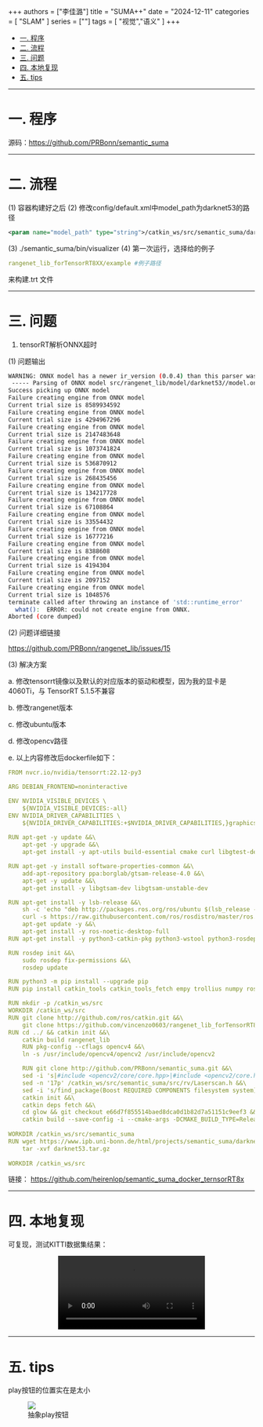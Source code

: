 +++
authors = ["李佳潞"]
title = "SUMA++"
date = "2024-12-11"
categories = [
    "SLAM"
]
series = [""]
tags = [
   "视觉","语义"
]
+++

- [一. 程序](#一-程序)
- [二. 流程](#二-流程)
- [三. 问题](#三-问题)
- [四. 本地复现](#四-本地复现)
- [五. tips](#五-tips)

---

# 一. 程序

源码：<https://github.com/PRBonn/semantic_suma>


---

# 二. 流程

(1) 容器构建好之后
(2) 修改config/default.xml中model_path为darknet53的路径
```xml
<param name="model_path" type="string">/catkin_ws/src/semantic_suma/darknet53</param>
```
(3) ./semantic_suma/bin/visualizer
(4) 第一次运行，选择给的例子
```yaml
rangenet_lib_forTensorRT8XX/example #例子路径
```
来构建.trt 文件


---

# 三. 问题

1. tensorRT解析ONNX超时

(1) 问题输出

```bash
WARNING: ONNX model has a newer ir_version (0.0.4) than this parser was built against (0.0.3).
 ----- Parsing of ONNX model src/rangenet_lib/model/darknet53//model.onnx is Done ---- 
Success picking up ONNX model
Failure creating engine from ONNX model
Current trial size is 8589934592
Failure creating engine from ONNX model
Current trial size is 4294967296
Failure creating engine from ONNX model
Current trial size is 2147483648
Failure creating engine from ONNX model
Current trial size is 1073741824
Failure creating engine from ONNX model
Current trial size is 536870912
Failure creating engine from ONNX model
Current trial size is 268435456
Failure creating engine from ONNX model
Current trial size is 134217728
Failure creating engine from ONNX model
Current trial size is 67108864
Failure creating engine from ONNX model
Current trial size is 33554432
Failure creating engine from ONNX model
Current trial size is 16777216
Failure creating engine from ONNX model
Current trial size is 8388608
Failure creating engine from ONNX model
Current trial size is 4194304
Failure creating engine from ONNX model
Current trial size is 2097152
Failure creating engine from ONNX model
Current trial size is 1048576
terminate called after throwing an instance of 'std::runtime_error'
  what():  ERROR: could not create engine from ONNX.
Aborted (core dumped)
```

(2) 问题详细链接

<https://github.com/PRBonn/rangenet_lib/issues/15>

(3) 解决方案

a. 修改tensorrt镜像以及默认的对应版本的驱动和模型，因为我的显卡是4060Ti，与 TensorRT 5.1.5不兼容

b. 修改rangenet版本

c. 修改ubuntu版本

d. 修改opencv路径

e. 以上内容修改后dockerfile如下：
```yaml
FROM nvcr.io/nvidia/tensorrt:22.12-py3

ARG DEBIAN_FRONTEND=noninteractive

ENV NVIDIA_VISIBLE_DEVICES \
    ${NVIDIA_VISIBLE_DEVICES:-all}
ENV NVIDIA_DRIVER_CAPABILITIES \
    ${NVIDIA_DRIVER_CAPABILITIES:+$NVIDIA_DRIVER_CAPABILITIES,}graphics
    
RUN apt-get -y update &&\
    apt-get -y upgrade &&\
    apt-get install -y apt-utils build-essential cmake curl libgtest-dev libeigen3-dev libboost-all-dev qtbase5-dev libglew-dev qt5-default git libyaml-cpp-dev libopencv-dev vim

RUN apt-get -y install software-properties-common &&\
    add-apt-repository ppa:borglab/gtsam-release-4.0 &&\
    apt-get -y update &&\
    apt-get install -y libgtsam-dev libgtsam-unstable-dev

RUN apt-get install -y lsb-release &&\
    sh -c 'echo "deb http://packages.ros.org/ros/ubuntu $(lsb_release -sc) main" > /etc/apt/sources.list.d/ros-latest.list' &&\
    curl -s https://raw.githubusercontent.com/ros/rosdistro/master/ros.asc | apt-key add - &&\
    apt-get update -y &&\
    apt-get install -y ros-noetic-desktop-full
RUN apt-get install -y python3-catkin-pkg python3-wstool python3-rosdep ninja-build stow python3-rosinstall python3-rosinstall-generator

RUN rosdep init &&\
    sudo rosdep fix-permissions &&\
    rosdep update

RUN python3 -m pip install --upgrade pip
RUN pip install catkin_tools catkin_tools_fetch empy trollius numpy rosinstall_generator

RUN mkdir -p /catkin_ws/src
WORKDIR /catkin_ws/src
RUN git clone http://github.com/ros/catkin.git &&\
    git clone https://github.com/vincenzo0603/rangenet_lib_forTensorRT8XX
RUN cd ../ && catkin init &&\
    catkin build rangenet_lib
    RUN pkg-config --cflags opencv4 &&\
    ln -s /usr/include/opencv4/opencv2 /usr/include/opencv2

    RUN git clone http://github.com/PRBonn/semantic_suma.git &&\
    sed -i 's|#include <opencv2/core/core.hpp>|#include <opencv2/core.hpp>|g' /catkin_ws/src/semantic_suma/src/rv/Laserscan.h &&\
    sed -n '17p' /catkin_ws/src/semantic_suma/src/rv/Laserscan.h &&\
    sed -i 's/find_package(Boost REQUIRED COMPONENTS filesystem system)/find_package(Boost 1.65.1 REQUIRED COMPONENTS filesystem system serialization thread date_time regex timer chrono)/g' /catkin_ws/src/semantic_suma/CMakeLists.txt &&\
    catkin init &&\
    catkin deps fetch &&\
    cd glow && git checkout e66d7f855514baed8dca0d1b82d7a51151c9eef3 && cd ../ &&\
    catkin build --save-config -i --cmake-args -DCMAKE_BUILD_TYPE=Release -DOPENGL_VERSION=430 -DENABLE_NVIDIA_EXT=YES
    
WORKDIR /catkin_ws/src/semantic_suma
RUN wget https://www.ipb.uni-bonn.de/html/projects/semantic_suma/darknet53.tar.gz &&\
    tar -xvf darknet53.tar.gz
    
WORKDIR /catkin_ws/src

```

链接： <https://github.com/heirenlop/semantic_suma_docker_ternsorRT8x>


---

# 四. 本地复现

可复现，测试KITTI数据集结果：

<div class="container" style="display: flex; justify-content: center;">
  <video controls style="max-width:100%; height:auto;">
    <source src="https://pub-5b6dc435fbf3499ca474b4b6941cb647.r2.dev/suma++1080p.mp4" type="video/mp4">
    您的浏览器不支持 HTML5 视频播放。
  </video>
</div>


---

# 五. tips

play按钮的位置实在是太小


<div class="container">
                <div class="image">
                    <figure>
                    <a data-fancybox="gallery" href="https://cdn.heirenlop.com/work-record/suma++.png">
                        <img src="https://cdn.heirenlop.com/work-record/suma++.png">
                        </a>
                        <figcaption>抽象play按钮</figcaption>
                    </figure>
                </div>